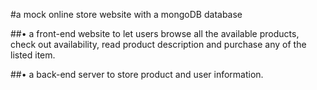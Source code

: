 #a mock online store website with a mongoDB database

##•	 a front-end website to let users browse all the available products, check out availability, read product description and purchase any of the listed item.

##•	 a back-end server to store product and user information. 
